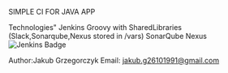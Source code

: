 SIMPLE CI FOR JAVA APP



Technologies"
Jenkins
Groovy with SharedLibraries (Slack,Sonarqube,Nexus stored in /vars)
SonarQube
Nexus
![Jenkins Badge](https://camo.githubusercontent.com/f07984f16264bd6a4d8795653c37419551818e8aa338ae7fbf3b21ed057739c5/68747470733a2f2f696d672e736869656c64732e696f2f62616467652f4a656e6b696e732d4432343933393f7374796c653d666f722d7468652d6261646765266c6f676f3d6a656e6b696e73266c6f676f436f6c6f723d7768697465)



Author:Jakub Grzegorczyk
Email: jakub.g26101991@gmail.com
